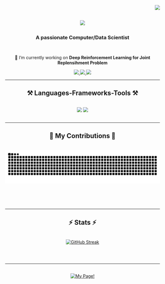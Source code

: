 <img align="right" src="https://visitor-badge.laobi.icu/badge?page_id=zhaleh-rahimi.zhaleh-rahimi" />

<h1 align="center">
    <img src="https://readme-typing-svg.herokuapp.com/?font=Righteous&size=35&center=true&vCenter=true&width=500&height=70&duration=4000&lines=Hi+There!+👋;+I'm+Zhaleh+Rahimi!;" />
</h1>

<h3 align="center">A passionate Computer/Data Scientist </h3>

<br/>

<div align="center">
 
 🔭 I’m currently working on **Deep Reinforcement Learning for Joint Replensihment Problem**
 

 </div>
 
<div align="center"> 
  <a href="mailto:rhmi.zhle@gmail.com">
    <img src="https://img.shields.io/badge/Gmail-333333?style=for-the-badge&logo=gmail&logoColor=red" />
  </a>
  <a href="https://linkedin.com/in/rahimi-zhaleh" target="_blank">
    <img src="https://img.shields.io/badge/LinkedIn-0077B5?style=for-the-badge&logo=linkedin&logoColor=white" target="_blank" />
  </a>
  <a href="https://zhaleh-rahimi.github.io" target="_blank">
     <img src="https://img.shields.io/badge/Portfolio-FF5722?style=for-the-badge&logo=todoist&logoColor=white" target="_blank" /> <!-- sqlite, safari, google-chrome are other good icon options -->
  </a>
</div>

 <hr/>
 
<h2 align="center">⚒️ Languages-Frameworks-Tools ⚒️</h2>
<br/>
<div align="center">
    <img src="https://skillicons.dev/icons?i=html,css,vscode,github,git,r" />
    <img src="https://skillicons.dev/icons?i=python,mongodb,c,java,mysql,flask" /><br>
</div>

<br/>
<hr/>

<div align="center">
  <h2>🐍 My Contributions 🐍</h2>
  <br>
  <img alt="snake eating my contributions" src="https://raw.githubusercontent.com/zhaleh-rahimi/zhaleh-rahimi/output/github-contribution-grid-snake.svg" />
  
  <br/><br/><br/>
</div>

<hr/>

<h2 align="center">⚡ Stats ⚡</h2>
<br>
<div align=center>
  <a href="https://git.io/streak-stats"><img src="https://streak-stats.demolab.com?user=zhaleh-rahimi&theme=dark&exclude_days=Sun%2CSat&card_width=390&card_height=100" alt="GitHub Streak" /></a>
  
</div>

<br/><br/>

<hr/>

<br/>

<div align="center">
<a href='https://www.linkedin.com/in/rahimi-zhaleh/' target='_blank'><img height='64' style='border:0px;height:64px;' src='https://storage.ko-fi.com/cdn/kofi1.png?v=3' border='0' alt='My Page!' /></a>
</div>

<br/>
